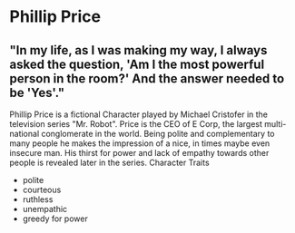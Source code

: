 # Phillip Price 

## "In my life, as I was making my way, I always asked the question, 'Am I the most powerful person in the room?' And the answer needed to be 'Yes'." 

Phillip Price is a fictional Character played by Michael Cristofer
in the television series "Mr. Robot". Price is the CEO of E Corp,
the largest multi-national conglomerate in the world.
Being polite and complementary to many people he makes the impression of a
nice, in times maybe even insecure man.
His thirst for power and lack of empathy towards other people is revealed later in the series. 
Character Traits
* polite
* courteous
* ruthless
* unempathic
* greedy for power

